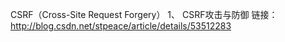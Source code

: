 CSRF（Cross-Site Request Forgery）
1、 CSRF攻击与防御
链接：http://blog.csdn.net/stpeace/article/details/53512283

